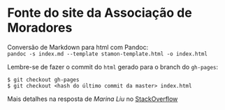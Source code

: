 # Fonte do site da Associação de Moradores

Conversão de Markdown para html com Pandoc:  
`pandoc -s index.md --template stamon-template.html -o index.html`

Lembre-se de fazer o commit do `html` gerado para o branch do `gh-pages`:
```
$ git checkout gh-pages 
$ git checkout <hash do último commit da master> index.html 
```
Mais detalhes na resposta de *Marina Liu* no [StackOverflow](https://stackoverflow.com/questions/42467062/commit-a-single-file-to-another-branch#42467121)
